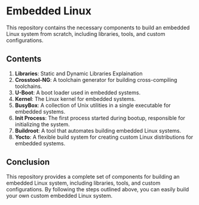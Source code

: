 # Embedded Linux 

This repository contains the necessary components to build an embedded Linux system from scratch, including libraries, tools, and custom configurations.

## Contents
1. **Libraries**: Static and Dynamic Libraries Explaination
2. **Crosstool-NG**: A toolchain generator for building cross-compiling toolchains.
3. **U-Boot**: A boot loader used in embedded systems.
4. **Kernel**: The Linux kernel for embedded systems.
5. **BusyBox**: A collection of Unix utilities in a single executable for embedded systems.
6. **Init Process**: The first process started during bootup, responsible for initializing the system.
7. **Buildroot**: A tool that automates building embedded Linux systems.
8. **Yocto**: A flexible build system for creating custom Linux distributions for embedded systems.

## Conclusion

This repository provides a complete set of components for building an embedded Linux system, including libraries, tools, and custom configurations. By following the steps outlined above, you can easily build your own custom embedded Linux system.
